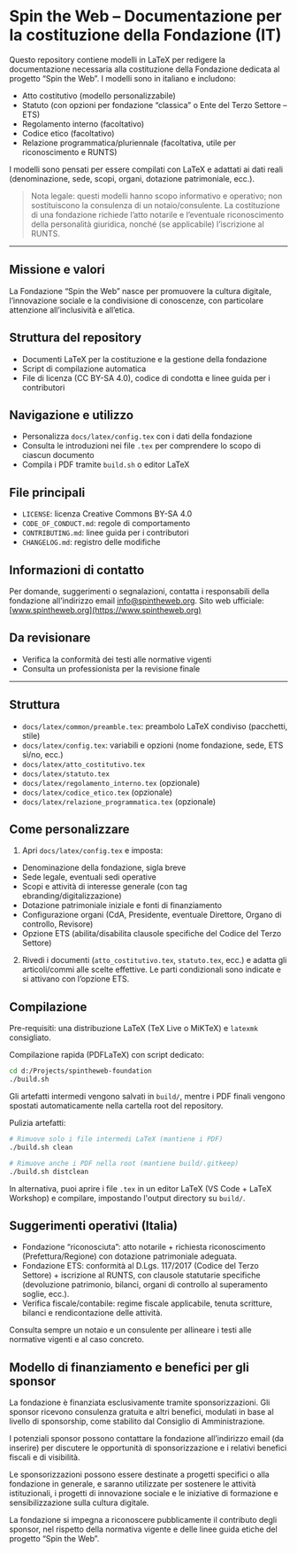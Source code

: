 # Spin the Web – Documentazione per la costituzione della Fondazione (IT)

Questo repository contiene modelli in LaTeX per redigere la documentazione necessaria alla costituzione della Fondazione dedicata al progetto “Spin the Web”. I modelli sono in italiano e includono:

- Atto costitutivo (modello personalizzabile)
- Statuto (con opzioni per fondazione “classica” o Ente del Terzo Settore – ETS)
- Regolamento interno (facoltativo)
- Codice etico (facoltativo)
- Relazione programmatica/pluriennale (facoltativa, utile per riconoscimento e RUNTS)

I modelli sono pensati per essere compilati con LaTeX e adattati ai dati reali (denominazione, sede, scopi, organi, dotazione patrimoniale, ecc.).

> Nota legale: questi modelli hanno scopo informativo e operativo; non sostituiscono la consulenza di un notaio/consulente. La costituzione di una fondazione richiede l’atto notarile e l’eventuale riconoscimento della personalità giuridica, nonché (se applicabile) l’iscrizione al RUNTS.

---

## Missione e valori
La Fondazione “Spin the Web” nasce per promuovere la cultura digitale, l’innovazione sociale e la condivisione di conoscenze, con particolare attenzione all’inclusività e all’etica.

## Struttura del repository
- Documenti LaTeX per la costituzione e la gestione della fondazione
- Script di compilazione automatica
- File di licenza (CC BY-SA 4.0), codice di condotta e linee guida per i contributori

## Navigazione e utilizzo
- Personalizza `docs/latex/config.tex` con i dati della fondazione
- Consulta le introduzioni nei file `.tex` per comprendere lo scopo di ciascun documento
- Compila i PDF tramite `build.sh` o editor LaTeX

## File principali
- `LICENSE`: licenza Creative Commons BY-SA 4.0
- `CODE_OF_CONDUCT.md`: regole di comportamento
- `CONTRIBUTING.md`: linee guida per i contributori
- `CHANGELOG.md`: registro delle modifiche

## Informazioni di contatto
Per domande, suggerimenti o segnalazioni, contatta i responsabili della fondazione all’indirizzo email info@spintheweb.org.
Sito web ufficiale: [www.spintheweb.org](https://www.spintheweb.org)

## Da revisionare
- Verifica la conformità dei testi alle normative vigenti
- Consulta un professionista per la revisione finale

---

## Struttura

- `docs/latex/common/preamble.tex`: preambolo LaTeX condiviso (pacchetti, stile)
- `docs/latex/config.tex`: variabili e opzioni (nome fondazione, sede, ETS sì/no, ecc.)
- `docs/latex/atto_costitutivo.tex`
- `docs/latex/statuto.tex`
- `docs/latex/regolamento_interno.tex` (opzionale)
- `docs/latex/codice_etico.tex` (opzionale)
- `docs/latex/relazione_programmatica.tex` (opzionale)

## Come personalizzare

1) Apri `docs/latex/config.tex` e imposta:
- Denominazione della fondazione, sigla breve
- Sede legale, eventuali sedi operative
- Scopi e attività di interesse generale (con tag ebranding/digitalizzazione)
- Dotazione patrimoniale iniziale e fonti di finanziamento
- Configurazione organi (CdA, Presidente, eventuale Direttore, Organo di controllo, Revisore)
- Opzione ETS (abilita/disabilita clausole specifiche del Codice del Terzo Settore)

2) Rivedi i documenti (`atto_costitutivo.tex`, `statuto.tex`, ecc.) e adatta gli articoli/commi alle scelte effettive. Le parti condizionali sono indicate e si attivano con l’opzione ETS.

## Compilazione

Pre-requisiti: una distribuzione LaTeX (TeX Live o MiKTeX) e `latexmk` consigliato.

Compilazione rapida (PDFLaTeX) con script dedicato:

```bash
cd d:/Projects/spintheweb-foundation
./build.sh
```

Gli artefatti intermedi vengono salvati in `build/`, mentre i PDF finali vengono spostati automaticamente nella cartella root del repository.

Pulizia artefatti:

```bash
# Rimuove solo i file intermedi LaTeX (mantiene i PDF)
./build.sh clean

# Rimuove anche i PDF nella root (mantiene build/.gitkeep)
./build.sh distclean
```

In alternativa, puoi aprire i file `.tex` in un editor LaTeX (VS Code + LaTeX Workshop) e compilare, impostando l'output directory su `build/`.

## Suggerimenti operativi (Italia)

- Fondazione “riconosciuta”: atto notarile + richiesta riconoscimento (Prefettura/Regione) con dotazione patrimoniale adeguata.
- Fondazione ETS: conformità al D.Lgs. 117/2017 (Codice del Terzo Settore) + iscrizione al RUNTS, con clausole statutarie specifiche (devoluzione patrimonio, bilanci, organi di controllo al superamento soglie, ecc.).
- Verifica fiscale/contabile: regime fiscale applicabile, tenuta scritture, bilanci e rendicontazione delle attività.

Consulta sempre un notaio e un consulente per allineare i testi alle normative vigenti e al caso concreto.

## Modello di finanziamento e benefici per gli sponsor
La fondazione è finanziata esclusivamente tramite sponsorizzazioni. Gli sponsor ricevono consulenza gratuita e altri benefici, modulati in base al livello di sponsorship, come stabilito dal Consiglio di Amministrazione.

I potenziali sponsor possono contattare la fondazione all’indirizzo email (da inserire) per discutere le opportunità di sponsorizzazione e i relativi benefici fiscali e di visibilità.

Le sponsorizzazioni possono essere destinate a progetti specifici o alla fondazione in generale, e saranno utilizzate per sostenere le attività istituzionali, i progetti di innovazione sociale e le iniziative di formazione e sensibilizzazione sulla cultura digitale.

La fondazione si impegna a riconoscere pubblicamente il contributo degli sponsor, nel rispetto della normativa vigente e delle linee guida etiche del progetto “Spin the Web”.
